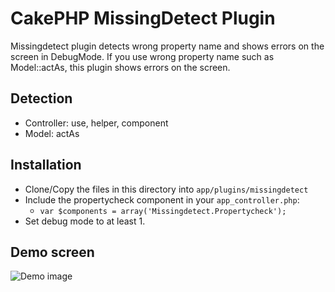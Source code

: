 # CakePHP MissingDetect Plugin

Missingdetect plugin detects wrong property name and shows errors on the screen in DebugMode.
If you use wrong property name such as Model::actAs, this plugin shows errors on the screen.

## Detection
* Controller: use, helper, component
* Model: actAs


## Installation

* Clone/Copy the files in this directory into `app/plugins/missingdetect`
* Include the propertycheck component in your `app_controller.php`:
   * `var $components = array('Missingdetect.Propertycheck');`
* Set debug mode to at least 1.


## Demo screen
![Demo image](/ichikaway/cakephp-MissingDetect-Plugin/raw/master/img/demo.jpg)




